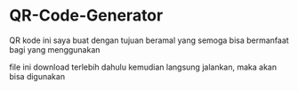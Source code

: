 # QR-Code-Generator
QR kode ini saya buat dengan tujuan beramal yang semoga bisa bermanfaat bagi yang menggunakan

file ini download terlebih dahulu kemudian langsung jalankan, maka akan bisa digunakan
